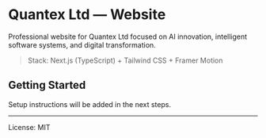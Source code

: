 # Quantex Ltd — Website

Professional website for Quantex Ltd focused on AI innovation, intelligent software systems, and digital transformation.

> Stack: Next.js (TypeScript) + Tailwind CSS + Framer Motion

## Getting Started

Setup instructions will be added in the next steps.

---
License: MIT